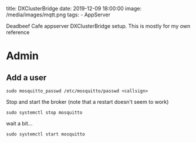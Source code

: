title: DXClusterBridge
date: 2019-12-09 18:00:00
image: /media/images/mqtt.png
tags:
    - AppServer


Deadbeef Cafe appserver DXClusterBridge setup. This is mostly for my own reference


Admin
===

Add a user
---

`sudo mosquitto_passwd /etc/mosquitto/passwd <callsign>`

Stop and start the broker (note that a restart doesn't seem to work)

`sudo systemctl stop mosquitto`

wait a bit...

`sudo systemctl start mosquitto`
